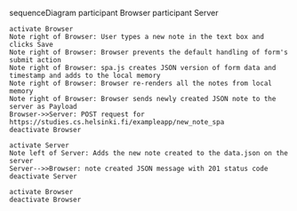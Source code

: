 sequenceDiagram
participant Browser
participant Server

    activate Browser
    Note right of Browser: User types a new note in the text box and clicks Save
    Note right of Browser: Browser prevents the default handling of form's submit action
    Note right of Browser: spa.js creates JSON version of form data and timestamp and adds to the local memory
    Note right of Browser: Browser re-renders all the notes from local memory
    Note right of Browser: Browser sends newly created JSON note to the server as Payload
    Browser->>Server: POST request for https://studies.cs.helsinki.fi/exampleapp/new_note_spa
    deactivate Browser

    activate Server
    Note left of Server: Adds the new note created to the data.json on the server
    Server-->>Browser: note created JSON message with 201 status code
    deactivate Server

    activate Browser
    deactivate Browser
